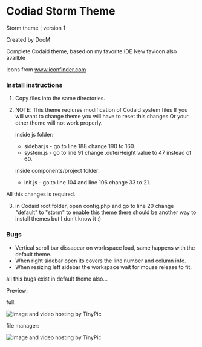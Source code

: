 Codiad Storm Theme
==================

Storm theme | version 1

Created by DooM


Complete Codaid theme, based on my favorite IDE
New favicon also availble

Icons from www.iconfinder.com

### Install instructions ###

1. Copy files into the same directories.
2. NOTE: This theme reqiures modification of Codaid system files
	 If you will want to change theme you will have to reset this changes
	 Or your other theme will not work properly. 

   inside js folder:
	- sidebar.js - go to line 188 change 190 to 160.
	- system.js - go to line 91 change .outerHeight value to 47 instead of 60.

   inside components/project folder:
	- init.js - go to line 104 and line 106 change 33 to 21.

All this changes is required.

3. in Codaid root folder, open config.php and go to line 20 change "default" to "storm" to enable this theme
   there should be another way to install themes but I don't know it :)

### Bugs ###

- Vertical scroll bar dissapear on workspace load, same happens with the default theme.
- When right sidebar open its covers the line number and column info.
- When resizing left sidebar the workspace wait for mouse release to fit.

all this bugs exist in default theme also...

Preview:

full:

<img src="http://i43.tinypic.com/54pol.jpg" border="0" alt="Image and video hosting by TinyPic"></a>

file manager:

<img src="http://i40.tinypic.com/x6jsj7.jpg" border="0" alt="Image and video hosting by TinyPic"></a>
